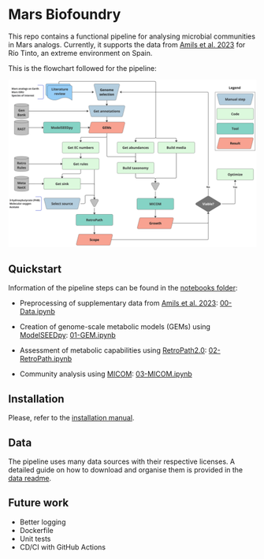 # Mars Biofoundry

This repo contains a functional pipeline for analysing microbial communities in Mars analogs.
Currently, it supports the data from [Amils et al. 2023](https://doi.org/10.1111/1462-2920.16291) for Río Tinto, an extreme environment on Spain.

This is the flowchart followed for the pipeline:

![flowchart](data/figures/flowchart.jpg)


## Quickstart

Information of the pipeline steps can be found in the [notebooks folder](notebooks/):

* Preprocessing of supplementary data from [Amils et al. 2023](https://doi.org/10.1111/1462-2920.16291): [00-Data.ipynb](notebooks/00-Data.ipynb)

* Creation of genome-scale metabolic models (GEMs) using [ModelSEEDpy](https://github.com/ModelSEED/ModelSEEDpy): [01-GEM.ipynb](notebooks/01-GEM.ipynb)

* Assessment of metabolic capabilities using [RetroPath2.0](https://doi.org/10.1016/j.ymben.2017.12.002): [02-RetroPath.ipynb](notebooks/02-RetroPath.ipynb)

* Community analysis using [MICOM](https://doi.org/10.1128/msystems.00606-19): [03-MICOM.ipynb](notebooks/03-MICOM.ipynb)


## Installation

Please, refer to the [installation manual](INSTALL.md).


## Data

The pipeline uses many data sources with their respective licenses.
A detailed guide on how to download and organise them is provided in the [data readme](DATA.md).


## Future work

* Better logging
* Dockerfile
* Unit tests
* CD/CI with GitHub Actions
